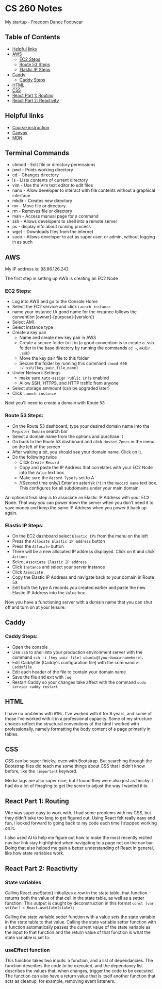 # CS 260 Notes

[My startup - Freedom Dance Footwear](https://csecs260.click)

## Table of Contents
- [Helpful links](#helpful-links)
- [AWS](#aws)
  - [EC2 Steps](#ec2-steps)
  - [Route 53 Steps](#route-53-steps)
  - [Elastic IP Steps](#elastic-ip-steps)
- [Caddy](#caddy)
  - [Caddy Steps](#caddy-steps)
- [HTML](#html)
- [CSS](#css)
- [React Part 1: Routing](#react-part-1-routing)
- [React Part 2: Reactivity](#react-part-2-reactivity)

## Helpful links

- [Course instruction](https://github.com/webprogramming260)
- [Canvas](https://byu.instructure.com)
- [MDN](https://developer.mozilla.org)

## Terminal Commands

- chmod - Edit file or directory permissions
- pwd - Prints working directory
- cd - Changes directory
- ls - Lists contents of current directory
- vim - Use the Vim text editor to edit files
- nano - Allow developer to interact with file contents without a graphical interface
- mkdir - Creates new directory
- mv - Move file or directory
- rm - Removes file or directory
- man - Access manual page for a command
- ssh - Allows developers to shell into a remote server
- ps - display info about running process
- wget - Downloads files from the internet
- sudo - Allows developer to act as super user, or admin, without logging in as such

## AWS

My IP address is: 98.86.126.242

The first step in setting up AWS is creating an EC2 Node

### EC2 Steps:
- Log into AWS and go to the Console Home
- Select the EC2 service and click `Launch instance`
- name your instance \(A good name for the instance follows the convention \[owner\]-\[purpose\]-\[version\]\)
- Select AMI
- Select instance type
- Create a key pair
  - Name and create new key pair in AWS
  - Create a secure folder to it in \(a good convention is to create a .ssh folder in the base directory by running the commands `cd ~`, `mkdir .ssh`\)
  - Move the key pair file to this folder
  - Secure the folder by running this command `chmod 600 ~/.ssh/[key_pair_file_name]`
- Under Network Settings
  - make sure `Auto-assign Public IP` is enabled
  - Allow SSH, HTTPS, and HTTP traffic from anyone
- Select storage ammount \(can be upgraded later\)
- Click `Launch instance`

Next you'll need to create a domain with Route 53

### Route 53 Steps:
- On the Route 53 dashboard, type your desired domain name into the `Register Domain` search bar
- Select a domain name from the options and purchase it
- Go back to the Route 53 dashboard and click `Hosted Zones` in the menu on the left of the screen
- After waiting a bit, you should see your domain name. Click on it.
- Do the following twice
  - Click `Create Record`
  - Copy and paste the IP Address that correlates with your EC2 Node into the `Value` text box
  - Make sure the `Record Type` is set to A
  - /(Second time only/) Enter an asterisk \(`*`\) in the `Record name` text box. This configures for all subdomains under your main domain.

An optional final step is to associate an Elastic IP Address with your EC2 Node. That way you can power down the server when you don't need it to save money and keep the same IP Address when you power it back up again.

### Elastic IP Steps:
- On the EC2 dashboard select `Elastic IPs` from the menu on the left
- Press the `Allocate Elastic IP address` button
- Press the `Allocate` button
- There will be a new allocated IP address displayed. Click on it and click `Actions`
- Select `Associate Elastic IP address`
- Click `Instance` and select your server instance
- Click `Associate`
- Copy the Elastic IP Address and navigate back to your domain in Route 53
- Edit both the type A records you created earlier and paste the new Elastic IP Address into the `Value` box

Now you have a functioning server with a domain name that you can shut off and turn on at your leisure.

## Caddy

### Caddy Steps:
- Open the console
- Use `ssh` to shell into your production environment server with the command `ssh -i [key pair file] ubuntu@[yourdomainnamehere]`.
- Edit Caddyfile (Caddy's configuration file) with the command `vi Caddyfile`
- Edit each header of the file to contain your domain name
- Save the file and exit with `:wq`
- Restart Caddy so your changes take affect with the command `sudo service caddy restart`

## HTML

I have no problems with `HTML`. I've worked with it for 8 years, and some of those I've worked with it in a professional capacity. Some of my structure choices reflect the structural conventions of the html I worked with professionally, namely formatting the body content of a page primarily in tables.

## CSS

CSS can be super finicky, even with Bootstrap. But searching through the Bootstrap files did teach me some things about CSS that I didn't know before, like the `!important` keyword.

Media tags are also super nice, but I found they were also just as finicky. I had do a lot of finagling to get the scren to adjust the way I wanted it to.

## React Part 1: Routing

Vite was super easy to work with, I had some problems with my CSS, but they didn't take too long to get figured out. Using React felt really easy and fun, I looked forward to going back to my code each time I stopped working on it.

I also used AI to help me figure out how to make the most recently visited nav bar link stay highlighted when navigating to a page not on the nav bar. Doing that also helped me gain a better understanding of React in general, like how state variables work.

## React Part 2: Reactivity

### State variables

Calling React.useState() initializes a row in the state table, that function returns both the value of that cell in the state table, as well as a setter function. This output is caught by deconstruction in this format `const [var, setVar] = React.useState(state);`

Calling the state variable setter function with a value sets the state variable in the state table to that value.
Calling the state variable setter function with a function automatically passes the current value of the state variable as the input to that function and the return value of that function is what the state variable is set to.

### useEffect function

This function takes two inputs: a function, and a list of dependancies. The function describes the code to be executed, and the dependancy list describes the values that, when changes, trigger the code to be executed. The function can also have a return value that is itself another function that acts as cleanup, for example, removing event listeners.

